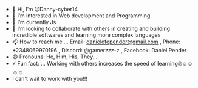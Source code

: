 - 👋 Hi, I’m @Danny-cyber14
- 👀 I’m interested in Web development and Programming. 
- 🌱 I’m currently Js
- 💞️ I’m looking to collaborate with others in creating and building incredible softwares and learning more complex languages
- 📫 How to reach me ... Email: danielefepender@gmail.com , Phone: +2348069970196 , Discord: @gamerzzz-z , Facebook: Daniel Pender
- 😄 Pronouns: He, Him, His, They...
- ⚡ Fun fact: ... Working with others increases the speed of learning🤓☺☺☺☺
- I can't wait to work with you!!!

<!---
Danny-cyber14/Danny-cyber14 is a ✨ special ✨ repository because its `README.md` (this file) appears on your GitHub profile.
You can click the Preview link to take a look at your changes.
--->
